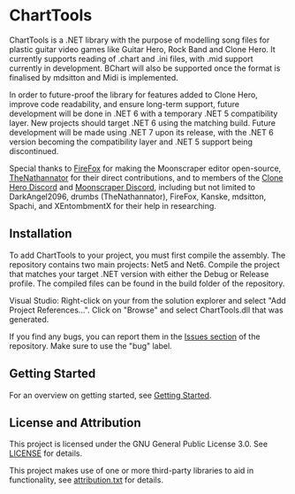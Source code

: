 # ChartTools

ChartTools is a .NET library with the purpose of modelling song files for plastic guitar video games like Guitar Hero, Rock Band and Clone Hero. It currently supports reading of .chart and .ini files, with .mid support currently in development. BChart will also be supported once the format is finalised by mdsitton and Midi is implemented.

In order to future-proof the library for features added to Clone Hero, improve code readability, and ensure long-term support, future development will be done in .NET 6 with a temporary .NET 5 compatibility layer. New projects should target .NET 6 using the matching build. Future development will be made using .NET 7 upon its release, with the .NET 6 version becoming the compatibility layer and .NET 5 support being discontinued.

Special thanks to [FireFox](https://github.com/FireFox2000000) for making the Moonscraper editor open-source, [TheNathannator](https://github.com/TheNathannator) for their direct contributions, and to members of the [Clone Hero Discord](https://discord.gg/clonehero) and [Moonscraper Discord](https://discord.gg/wdnD83APhE), including but not limited to DarkAngel2096, drumbs (TheNathannator), FireFox, Kanske, mdsitton, Spachi, and XEntombmentX for their help in researching.

## Installation

To add ChartTools to your project, you must first compile the assembly. The repository contains two main projects: Net5 and Net6. Compile the project that matches your target .NET version with either the Debug or Release profile. The compiled files can be found in the build folder of the repository.

Visual Studio: Right-click on your from the solution explorer and select "Add Project References...". Click on "Browse" and select ChartTools.dll that was generated.

If you find any bugs, you can report them in the [Issues section](https://github.com/TheBoxyBear/ChartTools/issues) of the repository. Make sure to use the "bug" label.

## Getting Started

For an overview on getting started, see [Getting Started](docs/articles/GettingStarted.md).

## License and Attribution

This project is licensed under the GNU General Public License 3.0. See [LICENSE](LICENSE) for details.

This project makes use of one or more third-party libraries to aid in functionality, see [attribution.txt](attribution.txt) for details.
